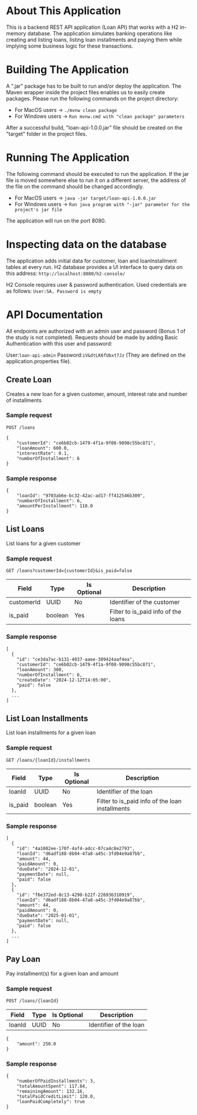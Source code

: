 # About This Application

This is a backend REST API application (Loan API) that works with a H2 in-memory database. The application simulates banking operations like creating and listing loans, listing loan installments and paying them while implying some business logic for these transactions.

# Building The Application

A ".jar" package has to be built to run and/or deploy the application. The Maven wrapper inside the project files enables us to easily create packages. Please run the following commands on the project directory:

- For MacOS users -> ```./mvnw clean package```
- For Windows users -> ```Run mvnw.cmd with "clean package" parameters```

After a successful build, "loan-api-1.0.0.jar" file should be created on the "target" folder in the project files.

# Running The Application

The following command should be executed to run the application. If the jar file is moved somewhere else to run it on a different server, the address of the file on the command should be changed accordingly.

- For MacOS users -> ```java -jar target/loan-api-1.0.0.jar```
- For Windows users -> ```Run java program with "-jar" parameter for the project's jar file```

The application will run on the port 8080.

# Inspecting data on the database

The application adds initial data for customer, loan and loanInstallment tables at every run. H2 database provides a UI interface to query data on this address: ```http://localhost:8080/h2-console/```

H2 Console requires user & password authentication. Used credentials are as follows: ```User:SA, Password is empty```

# API Documentation

All endpoints are authorized with an admin user and password (Bonus 1 of the study is not completed). Requests should be made by adding Basic Authentication with this user and password:

User:```loan-api-admin```
Password:```iV&dtLK6fUbxt7Jz``` (They are defined on the application.properties file).

##  Create Loan
Creates a new loan for a given customer, amount, interest rate and number of installments

### Sample request
```POST /loans```

```
{
    "customerId": "ce6b02cb-1479-4f1a-9f08-9098c55bc871",
    "loanAmount": 600.0,
    "interestRate": 0.1,
    "numberOfInstallment": 6
}
```
### Sample response
```
{
    "loanId": "9703ab6e-bc32-42ac-ad17-ff412546b309",
    "numberOfInstallment": 6,
    "amountPerInstallment": 110.0
}
```

##  List Loans
List loans for a given customer

### Sample request
```GET /loans?customerId={customerId}&is_paid=false```

| Field               | Type                        | Is Optional | Description                                              |
|---------------------|-----------------------------|-------------|----------------------------------------------------------|
| customerId          | UUID                        | No          | Identifier of the customer                               |
| is_paid             | boolean                     | Yes         | Filter to is_paid info of the loans                      |
### Sample response
```
[
  {
    "id": "ce3da7ac-b131-4037-aaee-309424aaf4ea",
    "customerId": "ce6b02cb-1479-4f1a-9f08-9098c55bc871",
    "loanAmount": 300,
    "numberOfInstallment": 6,
    "createDate": "2024-12-12T14:05:00",
    "paid": false
  },
  ...
]
```

##  List Loan Installments
List loan installments for a given loan

### Sample request
```GET /loans/{loanId}/installments```

| Field               | Type                        | Is Optional | Description                                              |
|---------------------|-----------------------------|-------------|----------------------------------------------------------|
| loanId              | UUID                        | No          | Identifier of the loan                                   |
| is_paid             | boolean                     | Yes         | Filter to is_paid info of the loan installments          |
### Sample response
```
[
  {
    "id": "4a1082ee-170f-4af4-adcc-07ca4c8e2793",
    "loanId": "d6adf188-8b04-47a8-a45c-3fd04e9a87bb",
    "amount": 44,
    "paidAmount": 0,
    "dueDate": "2024-12-01",
    "paymentDate": null,
    "paid": false
  },
  {
    "id": "f6e372ed-8c13-4290-b22f-226936310919",
    "loanId": "d6adf188-8b04-47a8-a45c-3fd04e9a87bb",
    "amount": 44,
    "paidAmount": 0,
    "dueDate": "2025-01-01",
    "paymentDate": null,
    "paid": false
  },
  ...
]
```

##  Pay Loan
Pay installment(s) for a given loan and amount

### Sample request
```POST /loans/{loanId}```

| Field               | Type                        | Is Optional | Description                                              |
|---------------------|-----------------------------|-------------|----------------------------------------------------------|
| loanId              | UUID                        | No          | Identifier of the loan                                   |

```
{
    "amount": 250.0
}
```
### Sample response
```
{
    "numberOfPaidInstallments": 3,
    "totalAmountSpent": 117.84,
    "remainingAmount": 132.16,
    "totalPaidCreditLimit": 120.0,
    "loanPaidCompletely": true
}
```